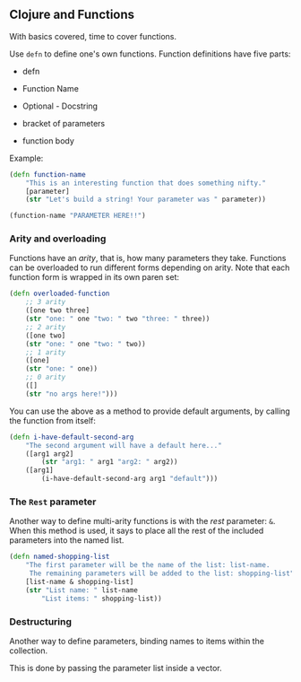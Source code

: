 <!--
.. title: Clojure and Functions
.. slug: clojure-and-functions
.. date: 2021-02-19 16:03:12 UTC-06:00
.. tags: clojure 
.. category: 
.. link: 
.. description: 
.. type: text
-->

## Clojure and Functions

With basics covered, time to cover functions.

Use `defn` to define one's own functions. Function definitions have five parts:

* defn

* Function Name

* Optional - Docstring

* bracket of parameters

* function body

Example:

```clojure
(defn function-name
    "This is an interesting function that does something nifty."
    [parameter]
    (str "Let's build a string! Your parameter was " parameter))

(function-name "PARAMETER HERE!!")
```

### Arity and overloading

Functions have an _arity_, that is, how many parameters they take. Functions can be overloaded to run different forms depending on arity. Note that each function form is wrapped in its own paren set:

```clojure
(defn overloaded-function
    ;; 3 arity
    ([one two three]
    (str "one: " one "two: " two "three: " three))
    ;; 2 arity
    ([one two]
    (str "one: " one "two: " two))
    ;; 1 arity
    ([one]
    (str "one: " one))
    ;; 0 arity
    ([]
    (str "no args here!")))
```

You can use the above as a method to provide default arguments, by calling the function from itself:

```clojure
(defn i-have-default-second-arg
    "The second argument will have a default here..."
    ([arg1 arg2]
        (str "arg1: " arg1 "arg2: " arg2))
    ([arg1]
        (i-have-default-second-arg arg1 "default")))
```

### The `Rest` parameter

Another way to define multi-arity functions is with the _rest_ parameter: `&`.  When this method is used, it says to place all the rest of the included parameters into the named list.

```clojure
(defn named-shopping-list
    "The first parameter will be the name of the list: list-name.
     The remaining parameters will be added to the list: shopping-list"
    [list-name & shopping-list]
    (str "List name: " list-name
        "List items: " shopping-list))
```

### Destructuring

Another way to define parameters, binding names to items within the collection.

This is done by passing the parameter list inside a vector.
